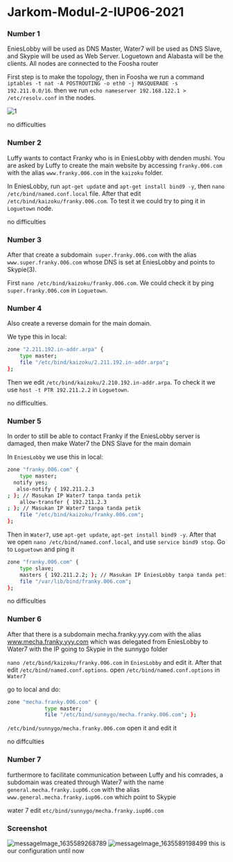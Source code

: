 # Jarkom-Modul-2-IUP06-2021

### **Number 1**

EniesLobby will be used as DNS Master, Water7 will be used as DNS Slave, and Skypie will be used as Web Server. Loguetown and Alabasta will be the clients. All nodes are connected to the Foosha router <br>

First step is to make the topology, then in Foosha we run a command `iptables -t nat -A POSTROUTING -o eth0 -j MASQUERADE -s 192.211.0.0/16`. then we run `echo nameserver 192.168.122.1 > /etc/resolv.conf` in the nodes. <br>

![1](https://user-images.githubusercontent.com/74299958/139528596-1caa4b62-969a-45d6-8b16-b5080cb5b850.jpg)

no difficulties <br>


### **Number 2**

Luffy wants to contact Franky who is in EniesLobby with denden mushi. You are asked by Luffy to create the main website by accessing `franky.006.com` with the alias `www.franky.006.com` in the `kaizoku` folder. <br>

In EniesLobby, run `apt-get updat`e and `apt-get install bind9 -y`, then `nano /etc/bind/named.conf.local` file. After that edit `/etc/bind/kaizoku/franky.006.com`. To test it we could try to ping it in `Loguetown` node. <br>

no difficulties <br>

### **Number 3**

After that create a subdomain` super.franky.006.com` with the alias` www.super.franky.006.com` whose DNS is set at EniesLobby and points to Skypie(3). <br>

First `nano /etc/bind/kaizoku/franky.006.com`. We could check it by ping `super.franky.006.com` in `Loguetown`.

### **Number 4**

Also create a reverse domain for the main domain. <br>

We type this in local: <br>
```bash
zone "2.211.192.in-addr.arpa" {
    type master;
    file "/etc/bind/kaizoku/2.211.192.in-addr.arpa";
};
```
Then we edit `/etc/bind/kaizoku/2.210.192.in-addr.arpa`. To check it we use `host -t PTR 192.211.2.2` in `Loguetown`. <br>

no difficulties. <br>

### **Number 5**

In order to still be able to contact Franky if the EniesLobby server is damaged, then make Water7 the DNS Slave for the main domain <br>

In `EniesLobby` we use this in local: <br>
```bash
zone "franky.006.com" {
    type master;
  notify yes;
   also-notify { 192.211.2.3
; }; // Masukan IP Water7 tanpa tanda petik
    allow-transfer { 192.211.2.3
; }; // Masukan IP Water7 tanpa tanda petik
    file "/etc/bind/kaizoku/franky.006.com";
};
```
Then in `Water7`, use `apt-get update`, `apt-get install bind9 -y`. After that we open `nano /etc/bind/named.conf.local`, and use `service bind9 stop`. Go to `Loguetown` and ping it <br>
```bash
zone "franky.006.com" {
    type slave;
    masters { 192.211.2.2; }; // Masukan IP EniesLobby tanpa tanda petik
    file "/var/lib/bind/franky.006.com";
};
```
no difficulties

### **Number 6**

After that there is a subdomain mecha.franky.yyy.com with the alias www.mecha.franky.yyy.com which was delegated from EniesLobby to Water7 with the IP going to Skypie in the sunnygo folder <br>

`nano /etc/bind/kaizoku/franky.006.com` in `EniesLobby` and edit it. After that edit `/etc/bind/named.conf.options`. open `/etc/bind/named.conf.options` in `Water7` <br>

go to local and do: <br>
```bash
zone "mecha.franky.006.com" {
            type master;
            file "/etc/bind/sunnygo/mecha.franky.006.com"; };
```
`/etc/bind/sunnygo/mecha.franky.006.com` open it and edit it <br>

no diffculties <br>

### **Number 7**

furthermore to facilitate communication between Luffy and his comrades, a subdomain was created through Water7 with the name <br>
`general.mecha.franky.iup06.com` with the alias `www.general.mecha.franky.iup06.com` which point to Skypie <br>

water 7 edit `etc/bind/sunnygo/mecha.franky.iup06.com` <br>

### **Screenshot**
![messageImage_1635589268789](https://user-images.githubusercontent.com/74299958/139529298-0495492f-084c-4a76-81b9-28250266220f.jpg)
![messageImage_1635589198499](https://user-images.githubusercontent.com/74299958/139529300-61e82e44-f08c-4752-80c0-890f2af12e23.jpg)
this is our configuration until now









